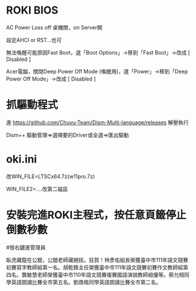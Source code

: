 # ROKI BIOS
AC Power Loss off 桌機關，on Server開

設定AHCI or RST...也可

無法喚醒可能原因Fast Boot，選「Boot Options」→移到「Fast Boot」→改成 [ Disabled ]

Acer電腦，關閉Deep Power Off Mode (喚醒用)，選「Power」→移到「Deep Power Off Mode」→改成 [ Disabled ]

# 抓驅動程式
進 https://github.com/Chuyu-Team/Dism-Multi-language/releases 解壓執行

Dism++ 驅動管理=>選擇要的Driver或全選=>匯出驅動

# oki.ini
改WIN_FILE=LTSCx64.7z(w11pro.7z)

WIN_FILE2=....改第二磁區
# 安裝完進ROKI主程式，按任意頁籤停止倒數秒數

#按右鍵進管理員


臥虎藏龍在公舘，公舘老師藏絕技。狂賀！林彥佑組長榮獲臺中市111年語文競賽初賽寫字教師組第一名。胡乾鋒主任榮獲臺中市111年語文競賽初賽作文教師組第四名。龔敏慧老師榮獲臺中市110年語文競賽複賽國語演說教師組優等。蔡允翔同學英語朗讀比賽全市第五名。劉煥楷同學英語朗讀比賽全市第二名。
